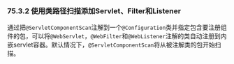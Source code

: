 ### 75.3.2 使用类路径扫描添加Servlet、Filter和Listener

通过把`@ServletComponentScan`注解到一个`@Configuration`类并指定包含要注册组件的包，可以将`@WebServlet`，`@WebFilter`和`@WebListener`注解的类自动注册到内嵌servlet容器。默认情况下，`@ServletComponentScan`将从被注解类的包开始扫描。
